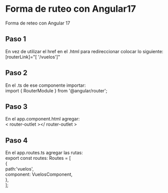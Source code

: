 # Forma de ruteo con Angular17
Forma de reteo con Angular 17

## Paso 1
En vez de utilizar el href en el .html para redireccionar colocar lo siguiente:<br/>
[routerLink]="[ '/vuelos']"

## Paso 2
En el .ts de ese componente importar:<br/>
import { RouterModule } from '@angular/router';

## Paso 3
En el app.component.html agregar: <br/>
< router-outlet ></ router-outlet >

## Paso 4
En el app.routes.ts agregar las rutas: <br/>
export const routes: Routes = [<br/>
    {<br/>
        path:'vuelos',<br/>
        component: VuelosComponent,<br/>
    },<br/>
];
